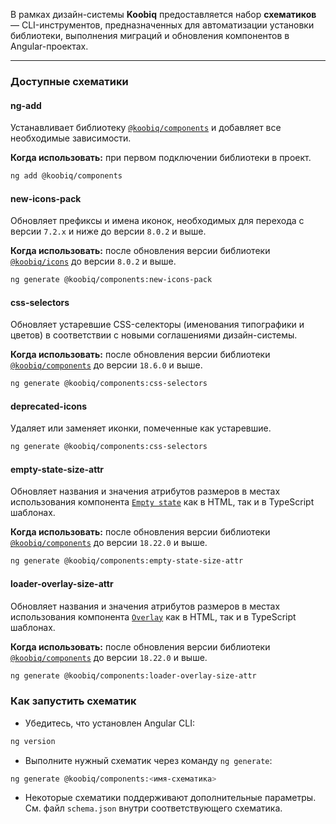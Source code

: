 В рамках дизайн-системы **Koobiq** предоставляется набор **схематиков** — CLI-инструментов, предназначенных для автоматизации установки библиотеки, выполнения миграций и обновления компонентов в Angular-проектах.

---

### Доступные схематики

#### ng-add

Устанавливает библиотеку [`@koobiq/components`](https://github.com/koobiq/angular-components) и добавляет все необходимые зависимости.

**Когда использовать:** при первом подключении библиотеки в проект.

```bash
ng add @koobiq/components
```

#### new-icons-pack

Обновляет префиксы и имена иконок, необходимых для перехода с версии `7.2.x` и ниже до версии `8.0.2` и выше.

**Когда использовать:** после обновления версии библиотеки [`@koobiq/icons`](https://github.com/koobiq/icons) до версии `8.0.2` и выше.

```bash
ng generate @koobiq/components:new-icons-pack
```

#### css-selectors

Обновляет устаревшие CSS-селекторы (именования типографики и цветов) в соответствии с новыми соглашениями дизайн-системы.

**Когда использовать:** после обновления версии библиотеки [`@koobiq/components`](https://github.com/koobiq/angular-components) до версии `18.6.0` и выше.

```bash
ng generate @koobiq/components:css-selectors
```

#### deprecated-icons

Удаляет или заменяет иконки, помеченные как устаревшие.

```bash
ng generate @koobiq/components:css-selectors
```

#### empty-state-size-attr

Обновляет названия и значения атрибутов размеров в местах использования компонента [`Empty state`](https://koobiq.io/ru/components/empty-state/overview) как в HTML, так и в TypeScript шаблонах.

**Когда использовать:** после обновления версии библиотеки [`@koobiq/components`](https://github.com/koobiq/angular-components) до версии `18.22.0` и выше.

```bash
ng generate @koobiq/components:empty-state-size-attr
```

#### loader-overlay-size-attr

Обновляет названия и значения атрибутов размеров в местах использования компонента [`Overlay`](https://koobiq.io/ru/components/loader-overlay/overview) как в HTML, так и в TypeScript шаблонах.

**Когда использовать:** после обновления версии библиотеки [`@koobiq/components`](https://github.com/koobiq/angular-components) до версии `18.22.0` и выше.

```bash
ng generate @koobiq/components:loader-overlay-size-attr
```

### Как запустить схематик

-   Убедитесь, что установлен Angular CLI:

```bash
ng version
```

-   Выполните нужный схематик через команду `ng generate`:

```bash
ng generate @koobiq/components:<имя-схематика>
```

-   Некоторые схематики поддерживают дополнительные параметры. См. файл `schema.json` внутри соответствующего схематика.
